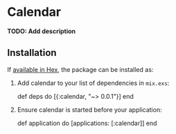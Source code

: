 # Calendar

**TODO: Add description**

## Installation

If [available in Hex](https://hex.pm/docs/publish), the package can be installed as:

  1. Add calendar to your list of dependencies in `mix.exs`:

        def deps do
          [{:calendar, "~> 0.0.1"}]
        end

  2. Ensure calendar is started before your application:

        def application do
          [applications: [:calendar]]
        end

